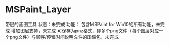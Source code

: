 # MSPaint_Layer
带层的画图工具
状态：未完成
功能：
包含MSPaint for Win10的所有功能，未完成
增加图层支持，未完成
可保存为pnz格式，即多个png文件（每个图层对应一个png文件）与顺序/停留时间说明文件的压缩包，未完成
